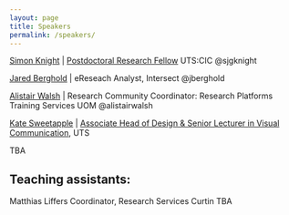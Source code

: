 ```yaml
---
layout: page
title: Speakers
permalink: /speakers/
---
```

[Simon Knight](http://sjgknight.com/finding-knowledge/) | [Postdoctoral Research Fellow](http://www.uts.edu.au/staff/simon.knight) UTS:CIC @sjgknight 

[Jared Berghold](http://www.intersect.org.au/content/eresearch-analysts) | eReseach Analyst, Intersect @jberghold 

[Alistair Walsh](https://au.linkedin.com/in/alistair-walsh-7317424b) | Research Community Coordinator: Research Platforms Training Services UOM @alistairwalsh

[Kate Sweetapple](http://cargocollective.com/katesweetapple) | [Associate Head of Design & Senior Lecturer in Visual Communication](http://www.uts.edu.au/staff/kate.sweetapple), UTS

TBA
 
## Teaching assistants:

Matthias Liffers Coordinator, Research Services Curtin 
TBA
